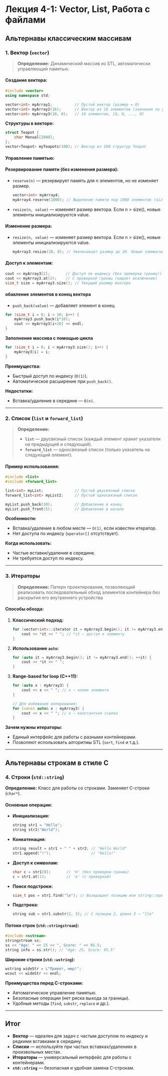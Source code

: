# Лекция 4-1: Vector, List, Работа с файлами

## Альтернавы классическим массивам
### **1. Вектор (`vector`)**  
> **Определение:** Динамический массив из STL, автоматически управляющий памятью.  

#### **Создание вектора:**  
```cpp
#include <vector>
using namespace std;

vector<int> myArray1;          // Пустой вектор (размер = 0)
vector<int> myArray2(16);      // Вектор из 16 элементов (значения по умолчанию, для int = 0) 
vector<int> myArray3(10, 0);   // 10 элементов, [0, 0, ..., 0]
```  

**Структуры в векторе:**  
```cpp
struct Teapot {
    char Manual[2000];
};
vector<Teapot> myTeapots(100); // Вектор из 100 структур Teapot
```  

#### **Управление памятью:**  
#### **Резервирование памяти** (без изменения размера):  
- `reserve(n)` — резервирует память для n элементов, но не изменяет размер.
  ```cpp
  vector<int> myArray4;
  myArray4.reserve(1000); // Выделение памяти под 1000 элементов (size() остаётся 0)
  ```  
- `resize(n, value)` — изменяет размер вектора. Если n > size(), новые элементы инициализируются value.
#### **Изменение размера:**  
- `resize(n, value)` — изменяет размер вектора. Если n > size(), новые элементы инициализируются value.
  ```cpp
  myArray3.resize(20, 0); // Увеличивает размер до 20. Новые элементы = 0.
  ```  

#### **Доступ к элементам:**  
```cpp
cout << myArray3[2];       // Доступ по индексу (без проверки границ!)
cout << myArray3.at(2);    // С проверкой границ (кидает исключение)
size_t size = myArray3.size(); // Текущий размер вектора
```  

#### **обавление элементов в конец вектора**  
- `push_back(value)` — добавляет элемент в конец
```cpp
for (size_t i = 0; i < 10; i++) {
    myArray3.push_back(i*10);
    cout << myArray3[i+20] << endl;
}
```  

**Заполнение массива с помощью цикла**  
```cpp
for (size_t i = 0; i < myArray3.size(); i++) {
    myArray3[i] = i;
}
```  

**Преимущества:**  
- Быстрый доступ по индексу (`O(1)`).  
- Автоматическое расширение при `push_back()`.  

**Недостатки:**  
- Вставка/удаление в середине — `O(n)`.  

---

### **2. Список (`list` и `forward_list`)**  
> **Определение:**  
>- **`list`** — двусвязный список (каждый элемент хранит указатели на предыдущий и следующий).  
> - **`forward_list`** — односвязный список (только указатель на следующий элемент).  

#### **Пример использования:**  
```cpp
#include <list>
#include <forward_list>

list<int> myList;              // Пустой двусвязный список
forward_list<int> myList2;     // Пустой односвязный список

myList.push_back(10);          // Добавление в конец
myList.push_front(5);          // Добавление в начало
```  

**Особенности:**  
- Вставка/удаление в любом месте — `O(1)`, если известен итератор.  
- Нет доступа по индексу (`operator[]` отсутствует).  

**Когда использовать:**  
- Частые вставки/удаления в середине.  
- Не требуется доступ по индексу.  

---

### **3. Итераторы**  
> **Определение:** Патерн проектирования, позволяющий реализовать последовательный обход элементов контейнера без раскрытия его внутреннего устройства  

#### **Способы обхода:**  
1. **Классический подход:**  
   ```cpp
   for (vector<int>::iterator it = myArray3.begin(); it != myArray3.end(); it++) {
       cout << *it << " "; // *it — доступ к элементу
   }
   ```  

2. **Использование `auto`:**  
   ```cpp
   for (auto it = myArray3.begin(); it != myArray3.end(); ++it) {
       cout << *it << " ";
   }
   ```  

3. **Range-based for loop (C++11):**  
   ```cpp
   for (auto x : myArray3) {
       cout << x << " "; // x — копия элемента
   }

   // Для избежания копирования:
   for (const auto& x : myArray3) {
       cout << x << " "; // x — константная ссылка
   }
   ```  

**Зачем нужны итераторы:**  
- Единый интерфейс для работы с разными контейнерами.  
- Позволяют использовать алгоритмы STL (`sort`, `find` и т.д.).  

---
## Альтернавы строкам в стиле C
### **4. Строки (`std::string`)**  
**Определение:** Класс для работы со строками. Заменяет C-строки (`char*`).  

#### **Основные операции:**  
- **Инициализация:**  
  ```cpp
  string str1 = "Hello";
  string str2("World"); 
  ```  

- **Конкатенация:**  
  ```cpp
  string result = str1 + " " + str2; // "Hello World"
  str1.append("!");                  // "Hello!"
  ```  

- **Доступ к символам:**  
  ```cpp
  char c = str1[0];       // 'H' (без проверки границ)
  c = str1.at(1);         // 'e' (с проверкой)
  ```  

- **Поиск подстроки:**  
  ```cpp
  size_t pos = str1.find("lo"); // Возвращает позицию или string::npos
  ```  

- **Подстрока:**  
  ```cpp
  string sub = str1.substr(2, 3); // С позиции 2, длина 3 → "llo"
  ```  

#### **Потоки строк (`std::stringstream`):**  
```cpp
#include <sstream>
stringstream ss;
ss << "Age: " << 25 << ", Score: " << 95.5;
string info = ss.str(); // "Age: 25, Score: 95.5"
```  

**Широкие строки (`std::wstring`):**  
```cpp
wstring wideStr = L"Привет, мир!";
wcout << wideStr << endl;
```    

**Преимущества перед C-строками:**  
- Автоматическое управление памятью.  
- Безопасные операции (нет риска выхода за границы).  
- Удобные методы (`find`, `substr`, `replace` и др.).  

---
## **Итог**  
- **Вектор** — идеален для задач с частым доступом по индексу и редкими вставками в середину.  
- **Списки** — используйте при частых вставках/удалениях в произвольных местах.  
- **Итераторы** — универсальный интерфейс для работы с контейнерами.  
- **`std::string`** — безопасная и удобная замена C-строкам.  










 


